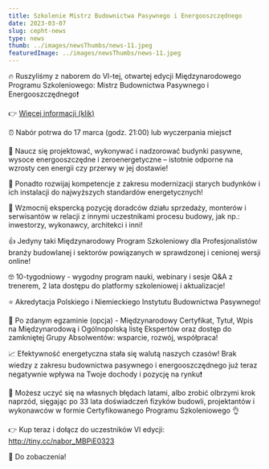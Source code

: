 ```yaml
---
title: Szkolenie Mistrz Budownictwa Pasywnego i Energooszczędnego
date: 2023-03-07
slug: cepht-news
type: news
thumb: ../images/newsThumbs/news-11.jpeg
featuredImage: ../images/newsThumbs/news-11.jpeg
---
```


🔥 Ruszyliśmy z naborem do VI-tej, otwartej edycji Międzynarodowego Programu Szkoleniowego: Mistrz Budownictwa Pasywnego i Energooszczędnego❗

👉 <a href="http://tiny.cc/nabor_MBPiE0323"> Więcej informacji (klik) </a>

⏰ Nabór potrwa do 17 marca (godz. 21:00) lub wyczerpania miejsc❗

📌 Naucz się projektować, wykonywać i nadzorować budynki pasywne, wysoce
energooszczędne i zeroenergetyczne – istotnie odporne na wzrosty cen energii czy
przerwy w jej dostawie!

📌 Ponadto rozwijaj kompetencje z zakresu modernizacji starych budynków i ich
instalacji do najwyższych standardów energetycznych!

📌 Wzmocnij ekspercką pozycję doradców działu sprzedaży, monterów i serwisantów
w relacji z innymi uczestnikami procesu budowy, jak np.: inwestorzy, wykonawcy,
architekci i inni!

👍 Jedyny taki Międzynarodowy Program Szkoleniowy dla Profesjonalistów branży
budowlanej i sektorów powiązanych w sprawdzonej i cenionej wersji online!

🤓 10-tygodniowy - wygodny program nauki, webinary i sesje Q&A z trenerem, 2 lata
dostępu do platformy szkoleniowej i aktualizacje!

⭐ Akredytacja Polskiego i Niemieckiego Instytutu Budownictwa Pasywnego!

🏅 Po zdanym egzaminie (opcja) - Międzynarodowy Certyfikat, Tytuł, Wpis na
Międzynarodową i Ogólnopolską listę Ekspertów oraz dostęp do zamkniętej Grupy
Absolwentów: wsparcie, rozwój, współpraca!

📈 Efektywność energetyczna stała się walutą naszych czasów! Brak wiedzy z zakresu
budownictwa pasywnego i energooszczędnego już teraz negatywnie wpływa na Twoje
dochody i pozycję na rynku❗

🔴 Możesz uczyć się na własnych błędach latami, albo zrobić olbrzymi krok naprzód,
sięgając po 33 lata doświadczeń fizyków budowli, projektantów i wykonawców w
formie Certyfikowanego Programu Szkoleniowego 👌

👉 Kup teraz i dołącz do uczestników VI edycji: <a href="http://tiny.cc/nabor_MBPiE0323">http://tiny.cc/nabor_MBPiE0323</a>

👋 Do zobaczenia!
